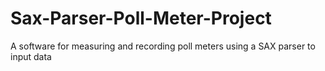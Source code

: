 # Sax-Parser-Poll-Meter-Project
A software for measuring and recording poll meters using a SAX parser to input data
